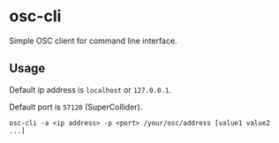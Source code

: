 # osc-cli

Simple OSC client for command line interface.

## Usage

Default ip address is `localhost` or `127.0.0.1`.

Default port is `57120` (SuperCollider).

`osc-cli -a <ip address> -p <port> /your/osc/address [value1 value2 ...]`
